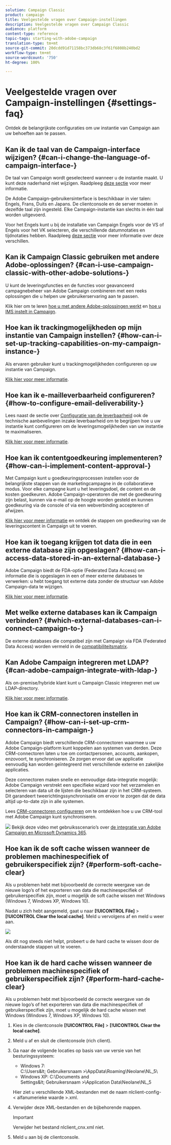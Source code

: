 ```yaml
---
solution: Campaign Classic
product: campaign
title: Veelgestelde vragen over Campaign-instellingen
description: Veelgestelde vragen over Campaign Classic
audience: platform
content-type: reference
topic-tags: starting-with-adobe-campaign
translation-type: tm+mt
source-git-commit: 20dcdd91d71158bc373db68c3f61f6808b240bd2
workflow-type: tm+mt
source-wordcount: '750'
ht-degree: 100%

---
```



# Veelgestelde vragen over Campaign-instellingen {#settings-faq}

Ontdek de belangrijkste configuraties om uw instantie van Campaign aan uw behoeften aan te passen.

## Kan ik de taal van de Campaign-interface wijzigen? {#can-i-change-the-language-of-campaign-interface-}

De taal van Campaign wordt geselecteerd wanneer u de instantie maakt. U kunt deze naderhand niet wijzigen. Raadpleeg [deze sectie](../../installation/using/creating-an-instance-and-logging-on.md) voor meer informatie.

De Adobe Campaign-gebruikersinterface is beschikbaar in vier talen: Engels, Frans, Duits en Japans. De clientconsole en de server moeten in dezelfde taal zijn ingesteld. Elke Campaign-instantie kan slechts in één taal worden uitgevoerd.

Voor het Engels kunt u bij de installatie van Campaign Engels voor de VS of Engels voor het VK selecteren, die verschillende datumnotaties en tijdnotaties hebben. Raadpleeg [deze sectie](../../platform/using/adobe-campaign-workspace.md#date-and-time) voor meer informatie over deze verschillen.

## Kan ik Campaign Classic gebruiken met andere Adobe-oplossingen? {#can-i-use-campaign-classic-with-other-adobe-solutions-}

U kunt de leveringsfuncties en de functies voor geavanceerd campagnebeheer van Adobe Campaign combineren met een reeks oplossingen die u helpen uw gebruikerservaring aan te passen.

Klik hier om te leren [hoe u met andere Adobe-oplossingen werkt](../../integrations/using/about-campaign-integrations.md) en [hoe u IMS instelt in Campaign](../../integrations/using/about-adobe-id.md).

## Hoe kan ik trackingmogelijkheden op mijn instantie van Campaign instellen? {#how-can-i-set-up-tracking-capabilities-on-my-campaign-instance-}

Als ervaren gebruiker kunt u trackingmogelijkheden configureren op uw instantie van Campaign.

[Klik hier voor meer informatie](../../installation/using/deploying-an-instance.md#tracking-configuration).

## Hoe kan ik e-mailleverbaarheid configureren? {#how-to-configure-email-deliverability-}

Lees naast de sectie over [Configuratie van de leverbaarheid](../../delivery/using/about-deliverability.md#configuration) ook de technische aanbevelingen inzake leverbaarheid om te begrijpen hoe u uw instantie kunt configureren om de leveringsmogelijkheden van uw instantie te maximaliseren.

[Klik hier voor meer informatie](../../delivery/using/technical-recommendations.md).

## Hoe kan ik contentgoedkeuring implementeren? {#how-can-i-implement-content-approval-}

Met Campaign kunt u goedkeuringsprocessen instellen voor de belangrijkste stappen van de marketingcampagne in de collaboratieve modus. Voor elke campagne kunt u het leveringsdoel, de content en de kosten goedkeuren. Adobe Campaign-operatoren die met de goedkeuring zijn belast, kunnen via e-mail op de hoogte worden gesteld en kunnen goedkeuring via de console of via een webverbinding accepteren of afwijzen.

[Klik hier voor meer informatie](../../campaign/using/marketing-campaign-approval.md#checking-and-approving-deliveries) en ontdek de stappen om goedkeuring van de leveringscontent in Campaign uit te voeren.

## Hoe kan ik toegang krijgen tot data die in een externe database zijn opgeslagen? {#how-can-i-access-data-stored-in-an-external-database-}

Adobe Campaign biedt de FDA-optie (Federated Data Access) om informatie die is opgeslagen in een of meer externe databases te verwerken: u hebt toegang tot externe data zonder de structuur van Adobe Campaign-data te wijzigen.

[Klik hier voor meer informatie](../../installation/using/connecting-to-database.md).

## Met welke externe databases kan ik Campaign verbinden? {#which-external-databases-can-i-connect-campaign-to-}

De externe databases die compatibel zijn met Campaign via FDA (Federated Data Access) worden vermeld in de [compatibiliteitsmatrix](../../rn/using/compatibility-matrix.md).

## Kan Adobe Campaign integreren met LDAP? {#can-adobe-campaign-integrate-with-ldap-}

Als on-premise/hybride klant kunt u Campaign Classic integreren met uw LDAP-directory.

[Klik hier voor meer informatie](../../installation/using/connecting-through-ldap.md).

## Hoe kan ik CRM-connectoren instellen in Campaign? {#how-can-i-set-up-crm-connectors-in-campaign-}

Adobe Campaign biedt verschillende CRM-connectoren waarmee u uw Adobe Campaign-platform kunt koppelen aan systemen van derden. Deze CRM-connectoren laten u toe om contactpersonen, accounts, aankopen, enzovoort, te synchroniseren. Ze zorgen ervoor dat uw applicatie eenvoudig kan worden geïntegreerd met verschillende externe en zakelijke applicaties.

Deze connectoren maken snelle en eenvoudige data-integratie mogelijk: Adobe Campaign verstrekt een specifieke wizard voor het verzamelen en selecteren van data uit de lijsten die beschikbaar zijn in het CRM-systeem. Dit garandeert tweerichtingssynchronisatie om ervoor te zorgen dat de data altijd up-to-date zijn in alle systemen.

Lees [CRM-connectoren configureren](../../platform/using/crm-connectors.md) om te ontdekken hoe u uw CRM-tool met Adobe Campaign kunt synchroniseren.

![](assets/do-not-localize/how-to-video.png) Bekijk deze video met gebruiksscenario’s over [de integratie van Adobe Campaign en Microsoft Dynamics 365](https://helpx.adobe.com/campaign/kt/acc/using/acc-integrate-dynamics365-with-acc-feature-video-set-up.html).

## Hoe kan ik de soft cache wissen wanneer de problemen machinespecifiek of gebruikerspecifiek zijn? {#perform-soft-cache-clear}

Als u problemen hebt met bijvoorbeeld de correcte weergave van de nieuwe logo’s of het exporteren van data die machinespecifiek of gebruikerspecifiek zijn, moet u mogelijk de soft cache wissen met Windows (Windows 7, Windows XP, Windows 10).

Nadat u zich hebt aangemeld, gaat u naar **[!UICONTROL File]** > **[!UICONTROL Clear the local cache]**. Meld u vervolgens af en meld u weer aan.

![](assets/faq_soft_cache.png)

Als dit nog steeds niet helpt, probeert u de hard cache te wissen door de onderstaande stappen uit te voeren.

## Hoe kan ik de hard cache wissen wanneer de problemen machinespecifiek of gebruikerspecifiek zijn? {#perform-hard-cache-clear}

Als u problemen hebt met bijvoorbeeld de correcte weergave van de nieuwe logo’s of het exporteren van data die machinespecifiek of gebruikerspecifiek zijn, moet u mogelijk de hard cache wissen met Windows (Windows 7, Windows XP, Windows 10).

1. Kies in de clientconsole **[!UICONTROL File]** > **[!UICONTROL Clear the local cache]**.

1. Meld u af en sluit de clientconsole (rich client).

1. Ga naar de volgende locaties op basis van uw versie van het besturingssysteem:

   * Windows 7: C:\Users\&lt; Gebruikersnaam >\AppData\Roaming\Neolane\NL_5\
   * Windows XP: C:\Documents and Settings\&lt; Gebruikersnaam >\Application Data\Neolane\NL_5

   Hier ziet u verschillende XML-bestanden met de naam nlclient-config-&lt; alfanumerieke waarde >.xml.

1. Verwijder deze XML-bestanden en de bijbehorende mappen.

   >[!IMPORTANT]
   >
   >Verwijder het bestand nlclient_cnx.xml niet.

1. Meld u aan bij de clientconsole.